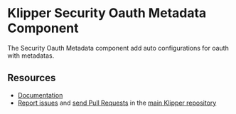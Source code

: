 Klipper Security Oauth Metadata Component
=========================================

The Security Oauth Metadata component add auto configurations for oauth with metadatas.

Resources
---------

- [Documentation](https://doc.klipper.dev/components/security-oauth-metadata)
- [Report issues](https://github.com/klipperdev/klipper/issues)
  and [send Pull Requests](https://github.com/klipperdev/klipper/pulls)
  in the [main Klipper repository](https://github.com/klipperdev/klipper)
